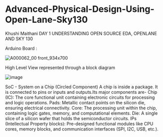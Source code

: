 # Advanced-Physical-Design-Using-Open-Lane-Sky130
Khushi Maithani
DAY 1 UNDERSTANDING OPEN SOURCE EDA, OPENLANE AND SKY 130

Arduino Board :
 
 ![A000062_00 front_934x700](https://github.com/user-attachments/assets/e7ae93af-e652-4a7b-9e04-0737c25fa0c6)   

 High Level View represented through a block diagram

 ![image](https://github.com/user-attachments/assets/cc0f9f97-76f5-4f52-a8e5-8e49fdf1e6ee)

 SoC - System on a Chip (Circled Component)
 A chip is inside a package. It is connected to pins or inputs and outputs.Its major components are-
 Chip (IC): The core functional unit containing electronic circuits for processing and logic operations.
 Pads: Metallic contact points on the silicon die, ensuring electrical connectivity.
 Core: The processing unit within the chip, containing logic gates, memory, and computational elements.
 Die: A single slice of a silicon wafer that holds the semiconductor circuits.
 IPs (Intellectual Property blocks): Pre-designed functional modules like CPU cores, memory blocks, and communication interfaces (SPI, I2C, USB, etc.).






